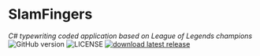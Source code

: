 # SlamFingers
*C# typewriting coded application based on League of Legends champions*
![GitHub version](https://img.shields.io/github/v/release/Lachetquentin/SlamFingers.svg)
![LICENSE](https://img.shields.io/github/license/Lachetquentin/SlamFingers.svg)
[![download latest release](https://img.shields.io/badge/SLAMFINGERS-download-black.svg)](https://github.com/Lachetquentin/SlamFingers/releases/latest)


